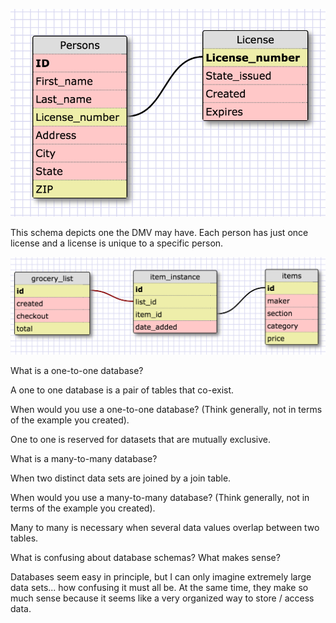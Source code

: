 ![license schema](imgs/license_schema.png "License Schema")

This schema depicts one the DMV may have. Each person has just once license and a license is unique to a specific person.

![grocery schema](imgs/grocery_schema.png "Grocery Schema")

What is a one-to-one database?

A one to one database is a pair of tables that co-exist.

When would you use a one-to-one database? (Think generally, not in terms of the example you created).

One to one is reserved for datasets that are mutually exclusive.

What is a many-to-many database?

When two distinct data sets are joined by a join table.

When would you use a many-to-many database? (Think generally, not in terms of the example you created).

Many to many is necessary when several data values overlap between two tables.

What is confusing about database schemas? What makes sense?

Databases seem easy in principle, but I can only imagine extremely large data sets... how confusing it must all be. At the same time, they make so much sense because it seems like a very organized way to store / access data.